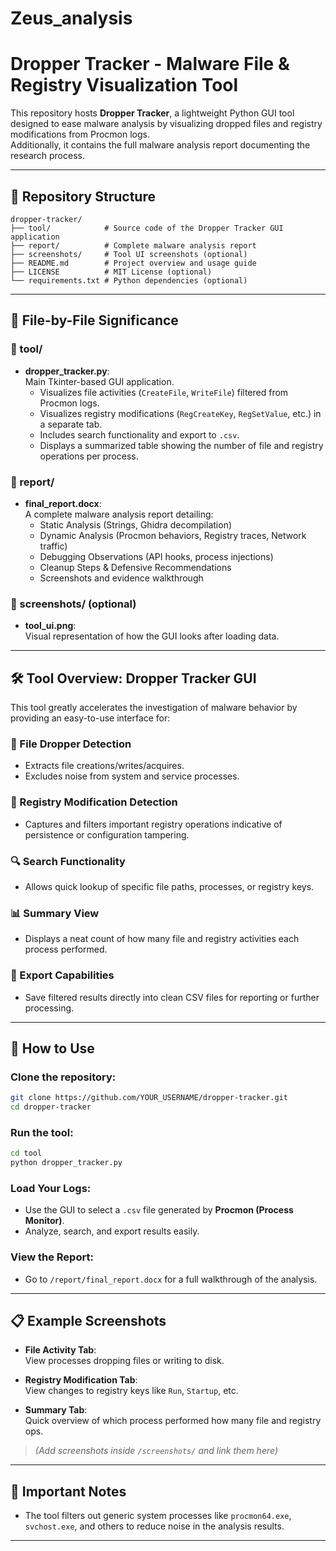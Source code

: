 # Zeus_analysis

# Dropper Tracker - Malware File & Registry Visualization Tool

This repository hosts **Dropper Tracker**, a lightweight Python GUI tool designed to ease malware analysis by visualizing dropped files and registry modifications from Procmon logs.  
Additionally, it contains the full malware analysis report documenting the research process.

---

## 📁 Repository Structure

```
dropper-tracker/
├── tool/            # Source code of the Dropper Tracker GUI application
├── report/          # Complete malware analysis report
├── screenshots/     # Tool UI screenshots (optional)
├── README.md        # Project overview and usage guide
├── LICENSE          # MIT License (optional)
└── requirements.txt # Python dependencies (optional)
```

---

## 📂 File-by-File Significance

### 🧰 tool/
- **dropper_tracker.py**:  
  Main Tkinter-based GUI application.
  - Visualizes file activities (`CreateFile`, `WriteFile`) filtered from Procmon logs.
  - Visualizes registry modifications (`RegCreateKey`, `RegSetValue`, etc.) in a separate tab.
  - Includes search functionality and export to `.csv`.
  - Displays a summarized table showing the number of file and registry operations per process.

### 📄 report/
- **final_report.docx**:  
  A complete malware analysis report detailing:
  - Static Analysis (Strings, Ghidra decompilation)
  - Dynamic Analysis (Procmon behaviors, Registry traces, Network traffic)
  - Debugging Observations (API hooks, process injections)
  - Cleanup Steps & Defensive Recommendations
  - Screenshots and evidence walkthrough

### 📸 screenshots/ (optional)
- **tool_ui.png**:  
  Visual representation of how the GUI looks after loading data.

---

## 🛠️ Tool Overview: Dropper Tracker GUI

This tool greatly accelerates the investigation of malware behavior by providing an easy-to-use interface for:

### 📂 File Dropper Detection
- Extracts file creations/writes/acquires.
- Excludes noise from system and service processes.

### 📝 Registry Modification Detection
- Captures and filters important registry operations indicative of persistence or configuration tampering.

### 🔍 Search Functionality
- Allows quick lookup of specific file paths, processes, or registry keys.

### 📊 Summary View
- Displays a neat count of how many file and registry activities each process performed.

### 💾 Export Capabilities
- Save filtered results directly into clean CSV files for reporting or further processing.

---

## 🚀 How to Use

### Clone the repository:
```bash
git clone https://github.com/YOUR_USERNAME/dropper-tracker.git
cd dropper-tracker
```

### Run the tool:
```bash
cd tool
python dropper_tracker.py
```

### Load Your Logs:
- Use the GUI to select a `.csv` file generated by **Procmon (Process Monitor)**.
- Analyze, search, and export results easily.

### View the Report:
- Go to `/report/final_report.docx` for a full walkthrough of the analysis.

---

## 📋 Example Screenshots

- **File Activity Tab**:  
  View processes dropping files or writing to disk.

- **Registry Modification Tab**:  
  View changes to registry keys like `Run`, `Startup`, etc.

- **Summary Tab**:  
  Quick overview of which process performed how many file and registry ops.

> *(Add screenshots inside `/screenshots/` and link them here)*

---

## 📌 Important Notes
- The tool filters out generic system processes like `procmon64.exe`, `svchost.exe`, and others to reduce noise in the analysis results.

---
